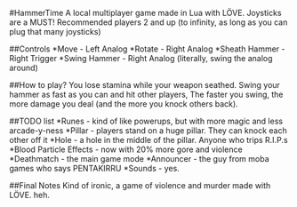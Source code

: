 #HammerTime
A local multiplayer game made in Lua with LÖVE. Joysticks are a MUST!
Recommended players 2 and up (to infinity, as long as you can plug that many joysticks)

##Controls
*Move - Left Analog
*Rotate - Right Analog
*Sheath Hammer - Right Trigger
*Swing Hammer - Right Analog (literally, swing the analog around)

##How to play?
You lose stamina while your weapon seathed. Swing your hammer as fast as you can and hit other players,
The faster you swing, the more damage you deal (and the more you knock others back).

##TODO list
*Runes - kind of like powerups, but with more magic and less arcade-y-ness
*Pillar - players stand on a huge pillar. They can knock each other off it
*Hole - a hole in the middle of the pillar. Anyone who trips R.I.P.s
*Blood Particle Effects - now with 20% more gore and violence
*Deathmatch - the main game mode
*Announcer - the guy from moba games who says PENTAKIRRU
*Sounds - yes.

##Final Notes
Kind of ironic, a game of violence and murder made with LÖVE. heh.
